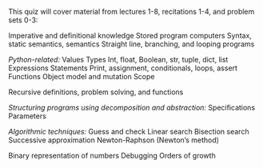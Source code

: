 This quiz will cover material from lectures 1-8, recitations 1-4, and problem sets 0-3:

Imperative and definitional knowledge
Stored program computers
Syntax, static semantics, semantics
Straight line, branching, and looping programs

*Python-related:*
Values
Types
Int, float, Boolean, str, tuple, dict, list
Expressions
Statements
Print, assignment, conditionals, loops, assert
Functions
Object model and mutation
Scope

Recursive definitions, problem solving, and functions

*Structuring programs using decomposition and abstraction:*
Specifications
Parameters

*Algorithmic techniques:*
Guess and check
Linear search
Bisection search
Successive approximation
Newton-Raphson (Newton’s method)

Binary representation of numbers
Debugging
Orders of growth

